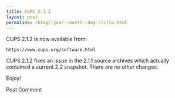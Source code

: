 ```yaml
---
title: CUPS 2.1.2
layout: post
permalink: /blog/:year-:month-:day-:title.html
---
```


CUPS 2.1.2 is now available from:

    https://www.cups.org/software.html

CUPS 2.1.2 fixes an issue in the 2.1.1 source archives which actually contained a current 2.2 snapshot. There are no other changes.

Enjoy!

Post Comment

